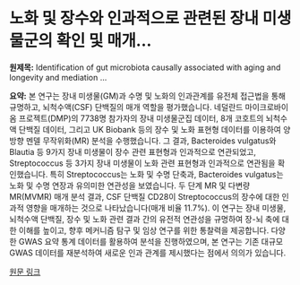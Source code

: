 # 노화 및 장수와 인과적으로 관련된 장내 미생물군의 확인 및 매개…

**원제목:** Identification of gut microbiota causally associated with aging and longevity and mediation ...

**요약:** 본 연구는 장내 미생물(GM)과 수명 및 노화의 인과관계를 유전체 접근법을 통해 규명하고, 뇌척수액(CSF) 단백질의 매개 역할을 평가했습니다. 네덜란드 마이크로바이옴 프로젝트(DMP)의 7738명 참가자의 장내 미생물군집 데이터, 8개 코호트의 뇌척수액 단백질 데이터, 그리고 UK Biobank 등의 장수 및 노화 표현형 데이터를 이용하여 양방향 멘델 무작위화(MR) 분석을 수행했습니다. 그 결과,  Bacteroides vulgatus와 Blautia 등 9가지 장내 미생물이 장수 관련 표현형과 인과적으로 연관되었고, Streptococcus 등 3가지 장내 미생물이 노화 관련 표현형과 인과적으로 연관됨을 확인했습니다. 특히 Streptococcus는 노화 및 수명 단축과, Bacteroides vulgatus는 노화 및 수명 연장과 유의미한 연관성을 보였습니다.  두 단계 MR 및 다변량 MR(MVMR) 매개 분석 결과, CSF 단백질 CD28이 Streptococcus의 장수에 대한 인과적 영향을 매개하는 것으로 나타났습니다(매개 비율 11.7%). 이 연구는 장내 미생물, 뇌척수액 단백질, 장수 및 노화 관련 결과 간의 유전적 연관성을 규명하여 장-뇌 축에 대한 이해를 높이고, 향후 메커니즘 탐구 및 임상 연구를 위한 통찰력을 제공합니다.  다양한 GWAS 요약 통계 데이터를 활용하여 분석을 진행하였으며,  본 연구는 기존 대규모 GWAS 데이터를 재분석하여 새로운 인과 관계를 제시했다는 점에서 의의가 있습니다.

[원문 링크](https://link.springer.com/article/10.1007/s11357-025-01794-4)
